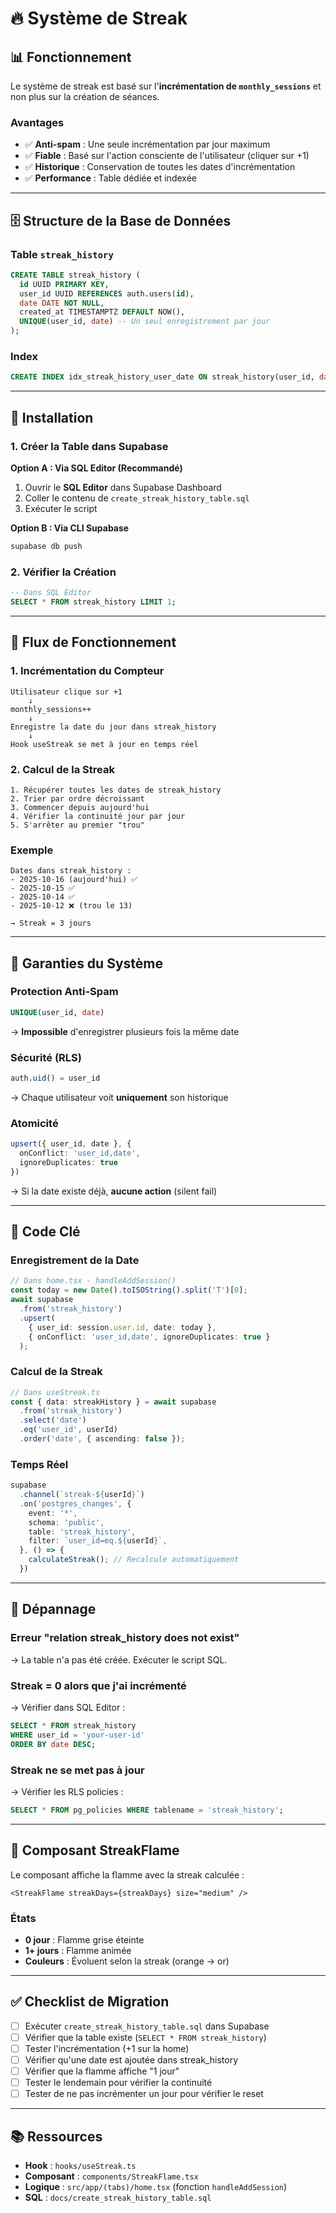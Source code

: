 # 🔥 Système de Streak

## 📊 Fonctionnement

Le système de streak est basé sur l'**incrémentation de `monthly_sessions`** et non plus sur la création de séances.

### Avantages
- ✅ **Anti-spam** : Une seule incrémentation par jour maximum
- ✅ **Fiable** : Basé sur l'action consciente de l'utilisateur (cliquer sur +1)
- ✅ **Historique** : Conservation de toutes les dates d'incrémentation
- ✅ **Performance** : Table dédiée et indexée

---

## 🗄️ Structure de la Base de Données

### Table `streak_history`

```sql
CREATE TABLE streak_history (
  id UUID PRIMARY KEY,
  user_id UUID REFERENCES auth.users(id),
  date DATE NOT NULL,
  created_at TIMESTAMPTZ DEFAULT NOW(),
  UNIQUE(user_id, date) -- Un seul enregistrement par jour
);
```

### Index
```sql
CREATE INDEX idx_streak_history_user_date ON streak_history(user_id, date DESC);
```

---

## 🚀 Installation

### 1. Créer la Table dans Supabase

**Option A : Via SQL Editor (Recommandé)**
1. Ouvrir le **SQL Editor** dans Supabase Dashboard
2. Coller le contenu de `create_streak_history_table.sql`
3. Exécuter le script

**Option B : Via CLI Supabase**
```bash
supabase db push
```

### 2. Vérifier la Création
```sql
-- Dans SQL Editor
SELECT * FROM streak_history LIMIT 1;
```

---

## 🔄 Flux de Fonctionnement

### 1. Incrémentation du Compteur
```
Utilisateur clique sur +1
    ↓
monthly_sessions++
    ↓
Enregistre la date du jour dans streak_history
    ↓
Hook useStreak se met à jour en temps réel
```

### 2. Calcul de la Streak
```
1. Récupérer toutes les dates de streak_history
2. Trier par ordre décroissant
3. Commencer depuis aujourd'hui
4. Vérifier la continuité jour par jour
5. S'arrêter au premier "trou"
```

### Exemple
```
Dates dans streak_history :
- 2025-10-16 (aujourd'hui) ✅
- 2025-10-15 ✅
- 2025-10-14 ✅
- 2025-10-12 ❌ (trou le 13)

→ Streak = 3 jours
```

---

## 🎯 Garanties du Système

### Protection Anti-Spam
```sql
UNIQUE(user_id, date)
```
→ **Impossible** d'enregistrer plusieurs fois la même date

### Sécurité (RLS)
```sql
auth.uid() = user_id
```
→ Chaque utilisateur voit **uniquement** son historique

### Atomicité
```typescript
upsert({ user_id, date }, { 
  onConflict: 'user_id,date',
  ignoreDuplicates: true 
})
```
→ Si la date existe déjà, **aucune action** (silent fail)

---

## 📝 Code Clé

### Enregistrement de la Date
```typescript
// Dans home.tsx - handleAddSession()
const today = new Date().toISOString().split('T')[0];
await supabase
  .from('streak_history')
  .upsert(
    { user_id: session.user.id, date: today },
    { onConflict: 'user_id,date', ignoreDuplicates: true }
  );
```

### Calcul de la Streak
```typescript
// Dans useStreak.ts
const { data: streakHistory } = await supabase
  .from('streak_history')
  .select('date')
  .eq('user_id', userId)
  .order('date', { ascending: false });
```

### Temps Réel
```typescript
supabase
  .channel(`streak-${userId}`)
  .on('postgres_changes', {
    event: '*',
    schema: 'public',
    table: 'streak_history',
    filter: `user_id=eq.${userId}`,
  }, () => {
    calculateStreak(); // Recalcule automatiquement
  })
```

---

## 🐛 Dépannage

### Erreur "relation streak_history does not exist"
→ La table n'a pas été créée. Exécuter le script SQL.

### Streak = 0 alors que j'ai incrémenté
→ Vérifier dans SQL Editor :
```sql
SELECT * FROM streak_history 
WHERE user_id = 'your-user-id' 
ORDER BY date DESC;
```

### Streak ne se met pas à jour
→ Vérifier les RLS policies :
```sql
SELECT * FROM pg_policies WHERE tablename = 'streak_history';
```

---

## 🎨 Composant StreakFlame

Le composant affiche la flamme avec la streak calculée :
```tsx
<StreakFlame streakDays={streakDays} size="medium" />
```

### États
- **0 jour** : Flamme grise éteinte
- **1+ jours** : Flamme animée
- **Couleurs** : Évoluent selon la streak (orange → or)

---

## ✅ Checklist de Migration

- [ ] Exécuter `create_streak_history_table.sql` dans Supabase
- [ ] Vérifier que la table existe (`SELECT * FROM streak_history`)
- [ ] Tester l'incrémentation (+1 sur la home)
- [ ] Vérifier qu'une date est ajoutée dans streak_history
- [ ] Vérifier que la flamme affiche "1 jour"
- [ ] Tester le lendemain pour vérifier la continuité
- [ ] Tester de ne pas incrémenter un jour pour vérifier le reset

---

## 📚 Ressources

- **Hook** : `hooks/useStreak.ts`
- **Composant** : `components/StreakFlame.tsx`
- **Logique** : `src/app/(tabs)/home.tsx` (fonction `handleAddSession`)
- **SQL** : `docs/create_streak_history_table.sql`
